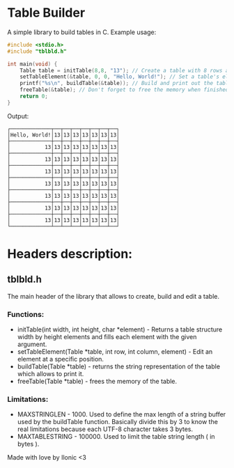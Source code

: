 # Table Builder
A simple library to build tables in C.
Example usage:
```c
#include <stdio.h>
#include "tblbld.h"

int main(void) {
    Table table = initTable(8,8, "13"); // Create a table with 8 rows and 8 columns and fill each element wit "13"
    setTableElement(&table, 0, 0, "Hello, World!"); // Set a table's element at position 0,0 to Hello, World!
    printf("%s\n", buildTable(&table)); // Build and print out the table
    freeTable(&table); // Don't forget to free the memory when finished using
    return 0;
}
```
Output:
```
┌─────────────┬──┬──┬──┬──┬──┬──┬──┐
│Hello, World!│13│13│13│13│13│13│13│
├─────────────┼──┼──┼──┼──┼──┼──┼──┤
│           13│13│13│13│13│13│13│13│
├─────────────┼──┼──┼──┼──┼──┼──┼──┤
│           13│13│13│13│13│13│13│13│
├─────────────┼──┼──┼──┼──┼──┼──┼──┤
│           13│13│13│13│13│13│13│13│
├─────────────┼──┼──┼──┼──┼──┼──┼──┤
│           13│13│13│13│13│13│13│13│
├─────────────┼──┼──┼──┼──┼──┼──┼──┤
│           13│13│13│13│13│13│13│13│
├─────────────┼──┼──┼──┼──┼──┼──┼──┤
│           13│13│13│13│13│13│13│13│
├─────────────┼──┼──┼──┼──┼──┼──┼──┤
│           13│13│13│13│13│13│13│13│
└─────────────┴──┴──┴──┴──┴──┴──┴──┘
```

# Headers description:
## tblbld.h
The main header of the library that allows to create, build and edit a table.
### Functions:
- initTable(int width, int height, char *element) - Returns a table structure width by height elements and fills each element with the given argument.
- setTableElement(Table *table, int row, int column, element) - Edit an element at a specific position.
- buildTable(Table *table) - returns the string representation of the table which allows to print it.
- freeTable(Table *table) - frees the memory of the table.

### Limitations:
- MAXSTRINGLEN - 1000. Used to define the max length of a string buffer used by the buildTable function.
Basically divide this by 3 to know the real limitations because each UTF-8 character takes 3 bytes.
- MAXTABLESTRING - 100000. Used to limit the table string length ( in bytes ).


Made with love by Ilonic <3
